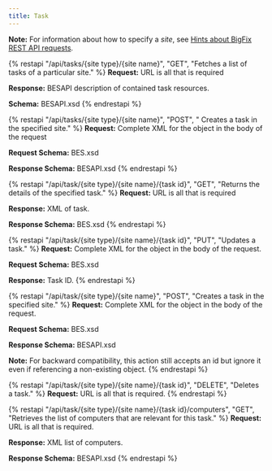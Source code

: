 ```yaml
---
title: Task
---
```

**Note:** For information about how to specify a *site*, see <a href="../restapi_request_new.html">Hints about BigFix REST API requests</a>.

{% restapi "/api/tasks/{site type}/{site name}", "GET", "Fetches a list of tasks of a particular site." %}
**Request:** URL is all that is required

**Response:** BESAPI description of contained task resources.

**Schema:** BESAPI.xsd
{% endrestapi %}

{% restapi "/api/tasks/{site type}/{site name}", "POST", " Creates a task in the specified site." %}
**Request:** Complete XML for the object in the body of the request

**Request Schema:** BES.xsd

**Response Schema:** BESAPI.xsd
{% endrestapi %}

{% restapi "/api/task/{site type}/{site name}/{task id}", "GET", "Returns the details of the specified task." %}
**Request:** URL is all that is required

**Response:** XML of task. 

**Response Schema:** BES.xsd
{% endrestapi %}

{% restapi "/api/task/{site type}/{site name}/{task id}", "PUT", "Updates a task." %}
**Request:** Complete XML for the object in the body of the request.

**Request Schema:** BES.xsd

**Response:** Task ID.
{% endrestapi %}

{% restapi "/api/task/{site type}/{site name}", "POST", "Creates a task in the specified site." %}
**Request:** Complete XML for the object in the body of the request.

**Request Schema:** BES.xsd

**Response Schema:** BESAPI.xsd

**Note:** For backward compatibility, this action still accepts an id but ignore it even if referencing a non-existing object.
{% endrestapi %}

{% restapi "/api/task/{site type}/{site name}/{task id}", "DELETE", "Deletes a task." %}
**Request:** URL is all that is required.
{% endrestapi %}

{% restapi "/api/task/{site type}/{site name}/{task id}/computers", "GET", "Retrieves the list of computers that are relevant for this task." %}
**Request:** URL is all that is required. 

**Response:** XML list of computers.

**Response Schema:** BESAPI.xsd
{% endrestapi %}

